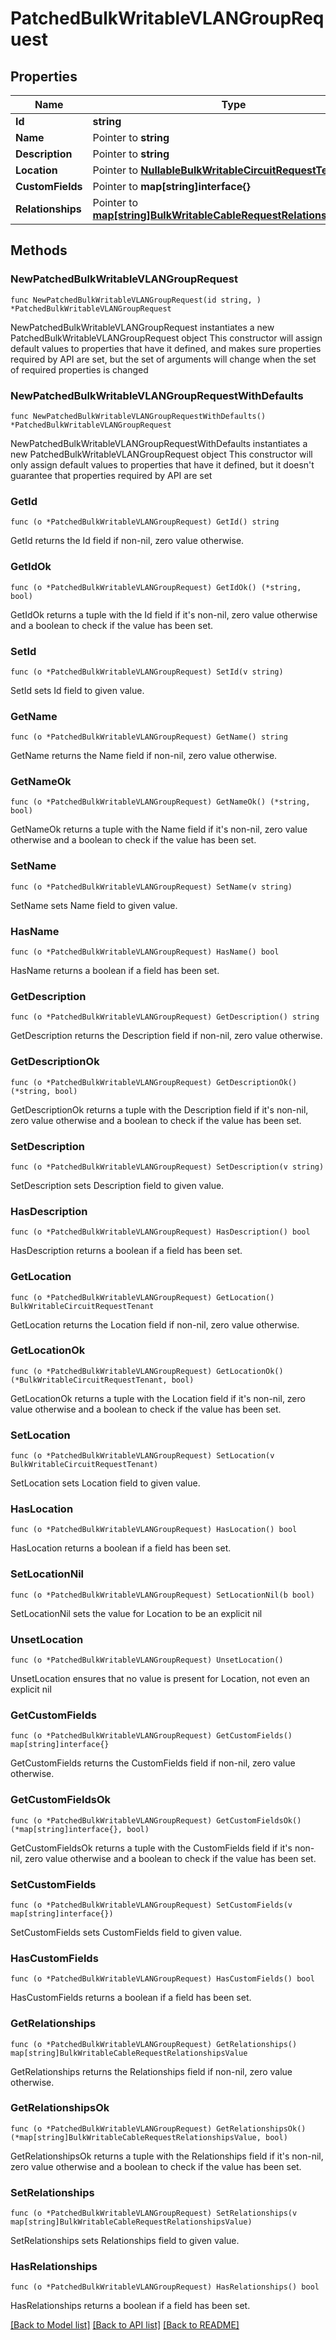 # PatchedBulkWritableVLANGroupRequest

## Properties

Name | Type | Description | Notes
------------ | ------------- | ------------- | -------------
**Id** | **string** |  | 
**Name** | Pointer to **string** |  | [optional] 
**Description** | Pointer to **string** |  | [optional] 
**Location** | Pointer to [**NullableBulkWritableCircuitRequestTenant**](BulkWritableCircuitRequestTenant.md) |  | [optional] 
**CustomFields** | Pointer to **map[string]interface{}** |  | [optional] 
**Relationships** | Pointer to [**map[string]BulkWritableCableRequestRelationshipsValue**](BulkWritableCableRequestRelationshipsValue.md) |  | [optional] 

## Methods

### NewPatchedBulkWritableVLANGroupRequest

`func NewPatchedBulkWritableVLANGroupRequest(id string, ) *PatchedBulkWritableVLANGroupRequest`

NewPatchedBulkWritableVLANGroupRequest instantiates a new PatchedBulkWritableVLANGroupRequest object
This constructor will assign default values to properties that have it defined,
and makes sure properties required by API are set, but the set of arguments
will change when the set of required properties is changed

### NewPatchedBulkWritableVLANGroupRequestWithDefaults

`func NewPatchedBulkWritableVLANGroupRequestWithDefaults() *PatchedBulkWritableVLANGroupRequest`

NewPatchedBulkWritableVLANGroupRequestWithDefaults instantiates a new PatchedBulkWritableVLANGroupRequest object
This constructor will only assign default values to properties that have it defined,
but it doesn't guarantee that properties required by API are set

### GetId

`func (o *PatchedBulkWritableVLANGroupRequest) GetId() string`

GetId returns the Id field if non-nil, zero value otherwise.

### GetIdOk

`func (o *PatchedBulkWritableVLANGroupRequest) GetIdOk() (*string, bool)`

GetIdOk returns a tuple with the Id field if it's non-nil, zero value otherwise
and a boolean to check if the value has been set.

### SetId

`func (o *PatchedBulkWritableVLANGroupRequest) SetId(v string)`

SetId sets Id field to given value.


### GetName

`func (o *PatchedBulkWritableVLANGroupRequest) GetName() string`

GetName returns the Name field if non-nil, zero value otherwise.

### GetNameOk

`func (o *PatchedBulkWritableVLANGroupRequest) GetNameOk() (*string, bool)`

GetNameOk returns a tuple with the Name field if it's non-nil, zero value otherwise
and a boolean to check if the value has been set.

### SetName

`func (o *PatchedBulkWritableVLANGroupRequest) SetName(v string)`

SetName sets Name field to given value.

### HasName

`func (o *PatchedBulkWritableVLANGroupRequest) HasName() bool`

HasName returns a boolean if a field has been set.

### GetDescription

`func (o *PatchedBulkWritableVLANGroupRequest) GetDescription() string`

GetDescription returns the Description field if non-nil, zero value otherwise.

### GetDescriptionOk

`func (o *PatchedBulkWritableVLANGroupRequest) GetDescriptionOk() (*string, bool)`

GetDescriptionOk returns a tuple with the Description field if it's non-nil, zero value otherwise
and a boolean to check if the value has been set.

### SetDescription

`func (o *PatchedBulkWritableVLANGroupRequest) SetDescription(v string)`

SetDescription sets Description field to given value.

### HasDescription

`func (o *PatchedBulkWritableVLANGroupRequest) HasDescription() bool`

HasDescription returns a boolean if a field has been set.

### GetLocation

`func (o *PatchedBulkWritableVLANGroupRequest) GetLocation() BulkWritableCircuitRequestTenant`

GetLocation returns the Location field if non-nil, zero value otherwise.

### GetLocationOk

`func (o *PatchedBulkWritableVLANGroupRequest) GetLocationOk() (*BulkWritableCircuitRequestTenant, bool)`

GetLocationOk returns a tuple with the Location field if it's non-nil, zero value otherwise
and a boolean to check if the value has been set.

### SetLocation

`func (o *PatchedBulkWritableVLANGroupRequest) SetLocation(v BulkWritableCircuitRequestTenant)`

SetLocation sets Location field to given value.

### HasLocation

`func (o *PatchedBulkWritableVLANGroupRequest) HasLocation() bool`

HasLocation returns a boolean if a field has been set.

### SetLocationNil

`func (o *PatchedBulkWritableVLANGroupRequest) SetLocationNil(b bool)`

 SetLocationNil sets the value for Location to be an explicit nil

### UnsetLocation
`func (o *PatchedBulkWritableVLANGroupRequest) UnsetLocation()`

UnsetLocation ensures that no value is present for Location, not even an explicit nil
### GetCustomFields

`func (o *PatchedBulkWritableVLANGroupRequest) GetCustomFields() map[string]interface{}`

GetCustomFields returns the CustomFields field if non-nil, zero value otherwise.

### GetCustomFieldsOk

`func (o *PatchedBulkWritableVLANGroupRequest) GetCustomFieldsOk() (*map[string]interface{}, bool)`

GetCustomFieldsOk returns a tuple with the CustomFields field if it's non-nil, zero value otherwise
and a boolean to check if the value has been set.

### SetCustomFields

`func (o *PatchedBulkWritableVLANGroupRequest) SetCustomFields(v map[string]interface{})`

SetCustomFields sets CustomFields field to given value.

### HasCustomFields

`func (o *PatchedBulkWritableVLANGroupRequest) HasCustomFields() bool`

HasCustomFields returns a boolean if a field has been set.

### GetRelationships

`func (o *PatchedBulkWritableVLANGroupRequest) GetRelationships() map[string]BulkWritableCableRequestRelationshipsValue`

GetRelationships returns the Relationships field if non-nil, zero value otherwise.

### GetRelationshipsOk

`func (o *PatchedBulkWritableVLANGroupRequest) GetRelationshipsOk() (*map[string]BulkWritableCableRequestRelationshipsValue, bool)`

GetRelationshipsOk returns a tuple with the Relationships field if it's non-nil, zero value otherwise
and a boolean to check if the value has been set.

### SetRelationships

`func (o *PatchedBulkWritableVLANGroupRequest) SetRelationships(v map[string]BulkWritableCableRequestRelationshipsValue)`

SetRelationships sets Relationships field to given value.

### HasRelationships

`func (o *PatchedBulkWritableVLANGroupRequest) HasRelationships() bool`

HasRelationships returns a boolean if a field has been set.


[[Back to Model list]](../README.md#documentation-for-models) [[Back to API list]](../README.md#documentation-for-api-endpoints) [[Back to README]](../README.md)


